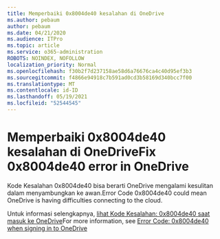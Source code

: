 ```yaml
---
title: Memperbaiki 0x8004de40 kesalahan di OneDrive
ms.author: pebaum
author: pebaum
ms.date: 04/21/2020
ms.audience: ITPro
ms.topic: article
ms.service: o365-administration
ROBOTS: NOINDEX, NOFOLLOW
localization_priority: Normal
ms.openlocfilehash: f30b2f7d237158ae58d6a76676ca4c40d95ef3b3
ms.sourcegitcommit: f4866e94918c7b591ad0cd3b58169d340bcc7f00
ms.translationtype: MT
ms.contentlocale: id-ID
ms.lasthandoff: 05/19/2021
ms.locfileid: "52544545"
---
```

# <a name="fix-0x8004de40-error-in-onedrive"></a><span data-ttu-id="dbb78-102">Memperbaiki 0x8004de40 kesalahan di OneDrive</span><span class="sxs-lookup"><span data-stu-id="dbb78-102">Fix 0x8004de40 error in OneDrive</span></span>

<span data-ttu-id="dbb78-103">Kode Kesalahan 0x8004de40 bisa berarti OneDrive mengalami kesulitan dalam menyambungkan ke awan.</span><span class="sxs-lookup"><span data-stu-id="dbb78-103">Error Code 0x8004de40 could mean OneDrive is having difficulties connecting to the cloud.</span></span> 

<span data-ttu-id="dbb78-104">Untuk informasi selengkapnya, [lihat Kode Kesalahan: 0x8004de40 saat masuk ke OneDrive](/sharepoint/troubleshoot/administration/error-0x8004de40-in-onedrive)</span><span class="sxs-lookup"><span data-stu-id="dbb78-104">For more information, see [Error Code: 0x8004de40 when signing in to OneDrive](/sharepoint/troubleshoot/administration/error-0x8004de40-in-onedrive)</span></span>